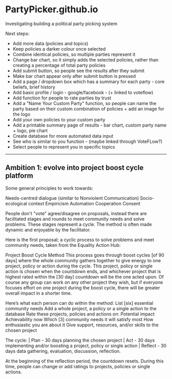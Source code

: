 # PartyPicker.github.io
Investigating building a political party picking system

Next steps: 
- Add more data (policies and topics)
- Keep policies a darker colour once selected
- Combine identical policies, so multiple parties represent it
- Change bar chart, so it simply adds the selected policies, rather than creating a percentage of total party policies
- Add submit button, so people see the results after they submit
- Make bar chart appear only after submit button is pressed
- Add a page / dropdown box which has a summary for each party - core beliefs, brief history
- Add basic profile / login - google/facebook - (+ linked to voteflow)
- Add function for people to rate parties by trust
- Add a "Name Your Custom Party" function, so people can name the party based on their custom combination of policies +  add an image for the logo
- Add your own policies to your custom party
- Add a printable summary page of results - bar chart, custom party name + logo, pie chart
- Create database for more automated data input
- See who is similar to you function - (maybe linked through VoteFLow?)
- Select people to represent you in specific topics



-----------------------------------------------------
Ambition 1: evolve into project boost cycle platform
-----------------------------------------------------
Some general principles to work towards:

Needs-centred dialogue (similar to Nonviolent Communication)
Socio-ecological context
Empiricism
Automation
Cooperation
Consent

People don't "vote" agree/disagree on proposals, instead there are facilitated stages and rounds to meet community needs and solve problems. These stages represent a cycle. The method is often made dynamic and enjoyable by the facilitator. 

Here is the first proposal; a cyclic process to solve problems and meet community needs, taken from the Equality Action Hub:


Project Boost Cycle Method
This process goes through boost cycles [of 90 days] where the whole community gathers together to give energy to one project, policy or action during the cycle. This project, policy or single action is chosen when the countdown ends, and whichever project that is highest rated within the [30 day] countdown will be the one acted upon. Of course any group can work on any other project they wish, but if everyone focuses effort on one project during the boost cycle, there will be greater overall impact in a shorter time.


Here’s what each person can do within the method: 
List [six] essential community needs
Add a whole project, a policy or a single action to the database
Rate these projects, policies and actions on:
Potential impact
Achievability now
Which [3] community needs it will satisfy most
How enthusiastic you are about it
Give support, resources, and/or skills to the chosen project 


The cycle:
| Plan - 30 days planning the chosen project
| Act - 30 days implementing and/or boosting a project, policy or single action
| Reflect - 30 days data gathering, evaluation, discussion, reflection. 

At the beginning of the reflection period, the countdown resets. During this time, people can change or add ratings to projects, policies or single actions. 
